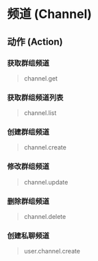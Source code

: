 # 频道 (Channel)

## 动作 (Action)

### 获取群组频道

> channel.get

### 获取群组频道列表

> channel.list

### 创建群组频道

> channel.create

### 修改群组频道

> channel.update

### 删除群组频道

> channel.delete

### 创建私聊频道

> user.channel.create